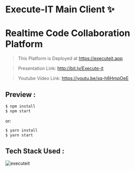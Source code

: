 # Execute-IT Main Client ✨

# Realtime Code Collaboration Platform

> This Platform is Deployed at https://executeit.app

> Presentation Link: http://bit.ly/Execute-it

> Youtube Video Link: https://youtu.be/xq-h6HmpOeE


## Preview :

```bash
$ npm install
$ npm start
```

or:

```bash
$ yarn install
$ yarn start
```

## Tech Stack Used :

![executeit](https://user-images.githubusercontent.com/49340051/113477833-6b418180-94a2-11eb-9547-75c67b96f43a.png)
